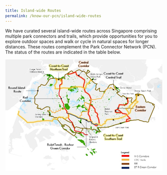 ```yaml
---
title: Island-wide Routes
permalink: /know-our-pcn/island-wide-routes
---
```

We have curated several island-wide routes across Singapore comprising multiple park connectors and trails, which provide opportunities for you to explore outdoor spaces and walk or cycle in natural spaces for longer distances. These routes complement the Park Connector Network (PCN). The status of the routes are indicated in the table below.

![Alt text for image on Isomer site](/images/Island%20Wide%20Routes.jpeg)